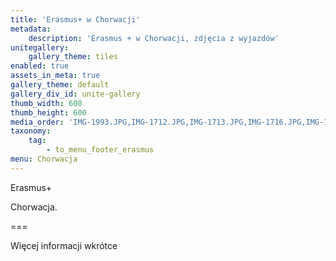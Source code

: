 ```yaml
---
title: 'Erasmus+ w Chorwacji'
metadata:
    description: 'Erasmus + w Chorwacji, zdjęcia z wyjazdów'
unitegallery:
    gallery_theme: tiles
enabled: true
assets_in_meta: true
gallery_theme: default
gallery_div_id: unite-gallery
thumb_width: 600
thumb_height: 600
media_order: 'IMG-1993.JPG,IMG-1712.JPG,IMG-1713.JPG,IMG-1716.JPG,IMG-1718.JPG,IMG-1719.JPG,IMG-1721.JPG,IMG-1732.JPG,IMG-1902.JPG,IMG-1903.JPG,IMG-1904.JPG,IMG-1909.JPG,IMG-1913.JPG,IMG-1917.JPG,IMG-1924.JPG,IMG-1928.JPG,IMG-1931.JPG,IMG-1934.JPG,IMG-1936.JPG,IMG-1938.JPG,IMG-1939.JPG,IMG-1940.JPG,IMG-1942.JPG,IMG-1943.JPG,IMG-1947.JPG,IMG-1955.JPG,IMG-1990.JPG,5cb06cba-ee33-4f1b-a652-2b5cb33d049b.JPG,7bd08156-ef87-4017-8424-f6b31f8d6163.JPG,7f950ec9-b6fc-4cd6-b63f-0ae1071dfe09.JPG,10c083ca-504b-4ecd-b5fe-0536538660e8.JPG,23b104b7-2df2-4b05-9d9b-38e4ef1d4968.JPG,27f8489f-d36a-41d3-aa24-4dee42d2f35e.JPG,68ad6a46-e720-484c-8577-1fed6e4915a7.JPG,419e93bd-e1d4-4b37-ad71-27ca68f684af.JPG,3529ad49-558f-471b-9832-363b7248405b.JPG,6196af94-52a7-4108-8ca6-63481510f70c.JPG,6963b5e4-3015-48f9-be7a-ce5c455b7c61.JPG,aab920a1-f408-4d7d-87c0-4649b9bacd2d.JPG,ccaac64a-0c01-461c-a018-be0269d3e0bc.JPG,d7d7d42d-c810-4d5d-acfa-85058fdb7923.JPG,d74e4690-4d42-4b49-b903-9c0c1c5ab69d.JPG,f6f92130-b831-4170-bf7f-831723f2ab2a.JPG,IMG-2501.jpg,IMG-2503.jpg,IMG-2773.jpg,IMG-2784.jpg,IMG-2945.jpg'
taxonomy:
    tag:
        - to_menu_footer_erasmus
menu: Chorwacja
---
```


Erasmus+

Chorwacja.

===

Więcej informacji wkrótce